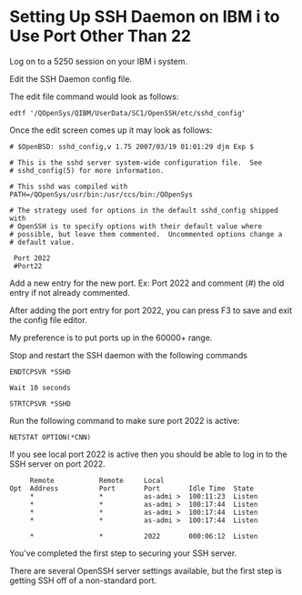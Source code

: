 # Setting Up SSH Daemon on IBM i to Use Port Other Than 22

Log on to a 5250 session on your IBM i system. 

Edit the SSH Daemon config file.

The edit file command would look as follows:

```
edtf '/QOpenSys/QIBM/UserData/SC1/OpenSSH/etc/sshd_config'
```

Once the edit screen comes up it may look as follows: 

```
# $OpenBSD: sshd_config,v 1.75 2007/03/19 01:01:29 djm Exp $               
                                                                           
# This is the sshd server system-wide configuration file.  See             
# sshd_config(5) for more information.                                     
                                                                           
# This sshd was compiled with PATH=/QOpenSys/usr/bin:/usr/ccs/bin:/QOpenSys
                                                                           
# The strategy used for options in the default sshd_config shipped with    
# OpenSSH is to specify options with their default value where             
# possible, but leave them commented.  Uncommented options change a        
# default value.                                                           
                                                                           
 Port 2022                                                                 
 #Port22
```
Add a new entry for the new port. Ex: Port 2022 and comment (#) the old entry if not already commented. 

After adding the port entry for port 2022, you can press F3 to save and exit the config file editor.

My preference is to put ports up in the 60000+ range.

Stop and restart the SSH daemon with the following commands

```
ENDTCPSVR *SSHD

Wait 10 seconds

STRTCPSVR *SSHD
```
Run the following command to make sure port 2022 is active:

```NETSTAT OPTION(*CNN) ```

If you see local port 2022 is active then you should be able to log in to the SSH server on port 2022. 

```
     Remote           Remote     Local                        
Opt  Address          Port       Port       Idle Time  State  
     *                *          as-admi >  100:11:23  Listen 
     *                *          as-admi >  100:17:44  Listen 
     *                *          as-admi >  100:17:44  Listen 
     *                *          as-admi >  100:17:44  Listen 

     *                *          2022       000:06:12  Listen 

```

You've completed the first step to securing your SSH server.

There are several OpenSSH server settings available, but the first step is getting SSH off of a non-standard port.

